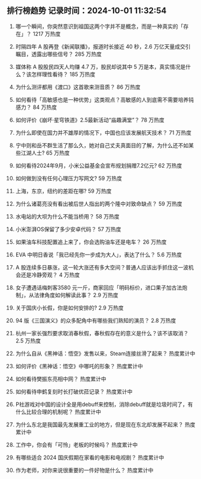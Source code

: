 
## 排行榜趋势 记录时间：2024-10-01 11:32:54
  
  1. 哪一个瞬间，你突然意识到祖国这两个字并不是概念，而是一种真实的「存在」？ 1217 万热度
    
  2. 时隔四年 A 股再登《新闻联播》，报道时长接近 40 秒，2.6 万亿天量成交引瞩目，透露出哪些信号？ 285 万热度
    
  3. 媒体称 A 股股民四天人均赚 4.7 万，股民却说其中 5 万是本，真实情况是什么？该怎样理性看待？ 185 万热度
    
  4. 为什么测评都用《渡口》这首歌来测音质？ 86 万热度
    
  5. 如何看待「高敏感也是一种优势」这类观点？高敏感的人到底需不需要培养钝感力？ 84 万热度
    
  6. 如何评价《崩坏·星穹铁道》2.5最新活动“庙趣满堂”？ 78 万热度
    
  7. 为什么即使在国力并不雄厚的情况下，中国也应该发展航天技术？ 71 万热度
    
  8. 宁中则和岳不群生活了那么久，她对自己丈夫真面目的了解，为什么还不如某些江湖人士? 65 万热度
    
  9. 如何看待2024年9月，小米公益基金会宣布规划捐赠7.2亿元? 62 万热度
    
  10. 如何做到没有任何心理压力写网文? 59 万热度
    
  11. 上海，东京，纽约的差距在哪? 59 万热度
    
  12. 为什么诸葛亮没有看出被后世人指出的两个隆中对致命缺点？ 59 万热度
    
  13. 水电站的大坝为什么不能当桥用？ 58 万热度
    
  14. 小米澎湃OS保留了多少安卓代码？ 57 万热度
    
  15. 如果油车科技配置追上来了，你会选购油车还是电车？ 26 万热度
    
  16. EVA 中明日香说「我已经先你一步成为大人」，表达了什么？ 5.6 万热度
    
  17. A 股连续多日暴涨，这一轮大涨还有多大空间？普通人应该出手抓住这一波机会还是冷静旁观？ 4 万热度
    
  18. 女子遭遇话梅刺客3580 元一斤，商家回应「明码标价，进口果子加古法炮制」，从法律角度如何解读此事？ 2.9 万热度
    
  19. 关于国庆小长假，你是如何安排的? 2.9 万热度
    
  20. 94 版《三国演义》的众多配角中有哪些我们熟知的演员？ 2.8 万热度
    
  21. 杭州一家长强烈要求取消春秋假，春秋假存在的意义是什么？该不该取消？ 2.5 万热度
    
  22. 为什么自从《黑神话：悟空》发售以来，Steam连接丝滑了起来？ 热度累计中
    
  23. 如何评价《黑神话：悟空》中哪吒的形象？ 热度累计中
    
  24. 如何看待樊振东亮相中网？ 热度累计中
    
  25. 如何看待申鹤复刻时长打破优菈记录？ 热度累计中
    
  26. P社游戏对中国的设计全是用debuff来控制，消除debuff就是垃圾时间了，有什么比较合理的机制呢？ 热度累计中
    
  27. 为什么东北是我国最先发展重工业的地方，但是现在东北却发展不起来？ 热度累计中
    
  28. 工作中，你会有「可怜」老板的时候吗？ 热度累计中
    
  29. 有哪些适合 2024 国庆假期在家看的电影和电视剧？ 热度累计中
    
  30. 作为老师，对你来说很重要的一件好物是什么？ 热度累计中
    